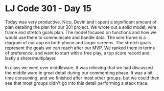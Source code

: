 # LJ Code 301 - Day 15

Today was very productive. Nicu, Devin and I spent a significant amount of plan detailing the plan for our 301 project. We wrote out a solid model, wire frame and stretch goals plan. The model focused on functions and how we would use them to communicate and handle data. The wire frame is a diagram of our app on both phone and larger screens. The stretch goals represent the goals we can reach after our MVP. We ranked them in terms of preference, and want to start with a free play, a top score record and lastly a share/multiplayer.

In class we went over middleware. It was relieving that we had discussed the middle ware in great detail during our commenting phase. It was a bit time consuming, and we finished after most other groups, but we could then see that most groups didn't go into this detail performing a stack trace.
